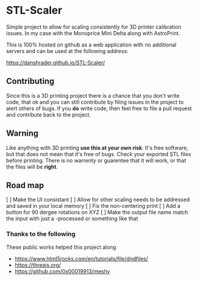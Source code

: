 # STL-Scaler
Simple project to allow for scaling consistently for 3D printer calibration issues.  In my case with the Monoprice Mini Delta along with AstroPrint.

This is 100% hosted on github as a web application with no additional servers and can be used at the following address:

https://danshrader.github.io/STL-Scaler/

## Contributing

Since this is a 3D printing project there is a chance that you don't write code, that ok and you can still contribute by filing issues in the project to alert others of bugs.  If you **do** write code, then feel free to file a pull request and contribute back to the project.

## Warning

Like anything with 3D printing **use this at your own risk**.  It's free software, but that does not mean that it's free of bugs.  Check your exported STL files before printing.  There is no warrenty or guarentee that it will work, or that the files will be **right**.

## Road map

[ ] Make the UI consistant
[ ] Allow for other scaling needs to be addressed and saved in your local memory
[ ] Fix the non-centering print
[ ] Add a button for 90 dergee rotations on XYZ
[ ] Make the output file name match the input with just a -processed or something like that

### Thanks to the following

These public works helped this project along

* https://www.html5rocks.com/en/tutorials/file/dndfiles/
* https://threejs.org/
* https://github.com/0x00019913/meshy
